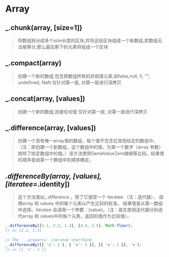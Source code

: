 # Array

## _.chunk(array, [size=1])
> 将数组拆分成多个size长度的区块,并将这些区块组成一个新数组,若数组无法被等分,那么最后剩下的元素将组成一个区块
## _.compact(array)
> 创建一个新的数组,包含原数组所有的非假值元素,如false,null, 0, "", undefined, NaN
> 仅针对第一层, 对第一层进行深拷贝
## _.concat(array, [values])
> 创建一个新的数组,连接任何值
> 仅针对第一层, 对第一层进行深拷贝
## _.difference(array, [values])
> 创建一个具有唯一array值的数组，每个值不包含在其他给定的数组中。（注：即创建一个新数组，这个数组中的值，为第一个数字（array 参数）排除了给定数组中的值。）该方法使用SameValueZero做相等比较。结果值的顺序是由第一个数组中的顺序确定。
## _.differenceBy(array, [values], [iteratee=_.identity])
> 这个方法类似_.difference ，除了它接受一个 iteratee （注：迭代器）， 调用array 和 values 中的每个元素以产生比较的标准。 结果值是从第一数组中选择。iteratee 会调用一个参数：(value)。（注：首先使用迭代器分别迭代array 和 values中的每个元素，返回的值作为比较值）。
```javascript
_.differenceBy([3.1, 2.2, 1.3], [4.4, 2.5], Math.floor);
// => [3.1, 1.3]
 
// The `_.property` iteratee shorthand.
_.differenceBy([{ 'x': 2 }, { 'x': 1 }], [{ 'x': 1 }], 'x');
// => [{ 'x': 2 }]
```
